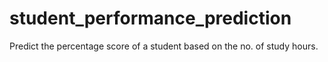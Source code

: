 # student_performance_prediction
Predict the percentage score of a student based on the no. of study hours.
